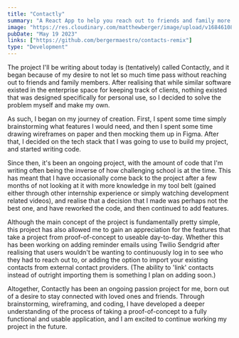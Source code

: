 ```yaml
---
title: "Contactly"
summary: "A React App to help you reach out to friends and family more often"
image: "https://res.cloudinary.com/matthewberger/image/upload/v1684610841/contactly-mockup-2_bcgnn7.png"
pubDate: "May 19 2023"
links: ["https://github.com/bergermaestro/contacts-remix"]
type: "Development"
---
```


The project I'll be writing about today is (tentatively) called Contactly, and it began because of my desire to not let so much time pass without reaching out to friends and family members. After realising that while similar software existed in the enterprise space for keeping track of clients, nothing existed that was designed specifically for personal use, so I decided to solve the problem myself and make my own.

As such, I began on my journey of creation. First, I spent some time simply brainstorming what features I would need, and then I spent some time drawing wireframes on paper and then mocking them up in Figma.
After that, I decided on the tech stack that I was going to use to build my project, and started writing code.

Since then, it's been an ongoing project, with the amount of code that I'm writing often being the inverse of how challenging school is at the time. This has meant that I have occasionally come back to the project after a few months of not looking at it with more knowledge in my tool belt (gained either through other internship experience or simply watching development related videos), and realise that a decision that I made was perhaps not the best one, and have reworked the code, and then continued to add features.

Although the main concept of the project is fundamentally pretty simple, this project has also allowed me to gain an appreciation for the features that take a project from proof-of-concept to useable day-to-day. Whether this has been working on adding reminder emails using Twilio Sendgrid after realising that users wouldn't be wanting to continuously log in to see who they had to reach out to, or adding the option to import your existing contacts from external contact providers. (The ability to 'link' contacts instead of outright importing them is something I plan on adding soon.)

Altogether, Contactly has been an ongoing passion project for me, born out of a desire to stay connected with loved ones and friends. Through brainstorming, wireframing, and coding, I have developed a deeper understanding of the process of taking a proof-of-concept to a fully functional and usable application, and I am excited to continue working my project in the future.
